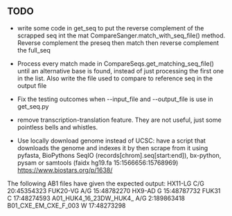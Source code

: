 ## TODO

- write some code in get_seq to put the reverse complement of the scrapped seq int the mat CompareSanger.match_with_seq_file() method. Reverse complement the preseq then match then reverse complement the full_seq

- Process every match made in CompareSeqs.get_matching_seq_file() until an alternative base is found, instead of just processing the first one in the list. Also write the file used to compare to reference seq in the output file

- Fix the testing outcomes when --input_file and --output_file is use in get_seq.py

- remove transcription-translation feature. They are not useful, just some pointless bells and whistles.

- Use locally download genome instead of UCSC: have a script that downloads the genome and indexes it by then scrape from it using pyfasta, BioPythons SeqIO (records[chrom].seq[start:end]), bx-python, pysam or samtools (faidx hg19.fa 15:1566656:15768969)   https://www.biostars.org/p/1638/








The following AB1 files have given the expected output:
  HX11-LG C/G 20:45354323
  FUK20-VG  A/G 15:48782270
  HX9-AD  G 15:48787732
  FUK31 C 17:48274593
  A01_HUK4_16_23DW_HUK4_ A/G 2:189863418
  B01_CXE_EM_CXE_F_003 W 17:48273298

